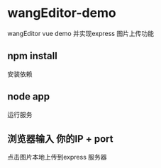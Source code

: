 # wangEditor-demo
wangEditor vue demo  并实现express 图片上传功能

## npm install 
  安装依赖
  
## node app
  运行服务

## 浏览器输入 你的IP + port 
  点击图片本地上传到express 服务器
